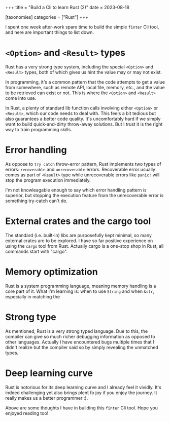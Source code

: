 +++
title = "Build a Cli to learn Rust (2)"
date = 2023-08-18

[taxonomies]
categories = ["Rust"]
+++

I spent one week after-work spare time to build the simple `finter` Cli tool,
and here are important things to list down.

# `<Option>` and `<Result>` types

Rust has a very strong type system, including the special `<Option>` and `<Result>`
types, both of which gives us hint the value may or may not exist. 

In programming, it's a common pattern that the code attempts to get a value from
somewhere, such as remote API, local file, memory, etc., and the value to be
retrieved can exist or not. This is where the `<Option>` and `<Result>` come into
use.

In Rust, a plenty of standard lib function calls involving either `<Option>` or
`<Result>`, which our code needs to deal with. This feels a bit tedious but also
guarantees a better code quality. It's uncomfortably hard if we simply want to
build quick-and-dirty throw-away solutions. But I trust it is the right way to
train programming skills.

# Error handling

As oppose to `try catch` throw-error pattern, Rust implements two types of
errors: `recoverable` and `unrecoverable` errors. Recoverable error usually
comes as part of `<Result>` type while unrecoverable errors like `panic!` will
stop the program execution immediately.

I'm not knowleagable enough to say which error handling pattern is superior, but
stopping the execution feature from the  unrecoverable error is something
try-catch can't do.

# External crates and the cargo tool

The standard (i.e. built-in) libs are purposefully kept minimal, so many
external crates are to be explored. I have so far positive experience on using
the `cargo` tool from Rust. Actually cargo is a one-stop shop in Rust, all
commands start with "cargo".

# Memory optimization

Rust is a system programming language, meaning memory handling is a core part of
it. What I'm learning is: when to use `String` and when `&str`, especially in
matching the

# Strong type

As mentioned, Rust is a very strong typed language. Due to this, the compiler
can give so much richer debugging information as opposed to other languages.
Actually I have encountered bugs multiple times that I didn't realize but the
compiler said so by simply revealing the unmatched types.

# Deep learning curve

Rust is notorious for its deep learning curve and I already feel it vividly.
It's indeed challenging yet also brings plent fo joy if you enjoy the journey.
It really makes us a better programmer :).


Above are some thoughts I have in building this `finter` Cli tool. Hope you
enjoyed reading too!

